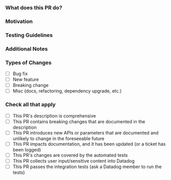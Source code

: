 <!--- Please remember to review the [contribution guidelines](https://github.com/DataDog/datadog-lambda-layer-python/blob/master/CONTRIBUTING.md) if you have not yet done so._  --->

### What does this PR do?

<!--- A brief description of the change being made with this pull request. --->

### Motivation

<!--- What inspired you to submit this pull request? --->

### Testing Guidelines

<!--- How did you test this pull request? --->

### Additional Notes

<!--- Anything else we should know when reviewing? --->

### Types of Changes

- [ ] Bug fix
- [ ] New feature
- [ ] Breaking change
- [ ] Misc (docs, refactoring, dependency upgrade, etc.)

### Check all that apply

- [ ] This PR's description is comprehensive
- [ ] This PR contains breaking changes that are documented in the description
- [ ] This PR introduces new APIs or parameters that are documented and unlikely to change in the foreseeable future
- [ ] This PR impacts documentation, and it has been updated (or a ticket has been logged)
- [ ] This PR's changes are covered by the automated tests
- [ ] This PR collects user input/sensitive content into Datadog
- [ ] This PR passes the integration tests (ask a Datadog member to run the tests)
